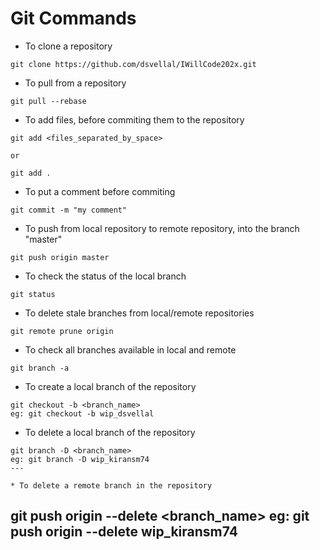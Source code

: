 # Git Commands

* To clone a repository

```
git clone https://github.com/dsvellal/IWillCode202x.git
```

* To pull from a repository

```
git pull --rebase
```

* To add files, before commiting them to the repository

```
git add <files_separated_by_space>

or

git add .
```

* To put a comment before commiting

```
git commit -m "my comment"
```

* To push from local repository to remote repository, into the branch "master"

```
git push origin master
```

* To check the status of the local branch
```
git status
```

* To delete stale branches from local/remote repositories
```
git remote prune origin
```

* To check all branches available in local and remote
```
git branch -a
```

* To create a local branch of the repository
```
git checkout -b <branch_name>
eg: git checkout -b wip_dsvellal
```

* To delete a local branch of the repository
```
git branch -D <branch_name>
eg: git branch -D wip_kiransm74
---

* To delete a remote branch in the repository
```
git push origin --delete <branch_name>
eg: git push origin --delete wip_kiransm74
---
